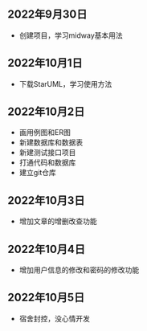 ## 2022年9月30日
* 创建项目，学习midway基本用法
## 2022年10月1日
* 下载StarUML，学习使用方法
## 2022年10月2日
* 画用例图和ER图
* 新建数据库和数据表
* 新建测试接口项目
* 打通代码和数据库
* 建立git仓库
## 2022年10月3日
* 增加文章的增删改查功能
## 2022年10月4日
* 增加用户信息的修改和密码的修改功能
## 2022年10月5日
* 宿舍封控，没心情开发